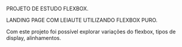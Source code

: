 PROJETO DE ESTUDO FLEXBOX.

LANDING PAGE COM LEIAUTE UTILIZANDO FLEXBOX PURO.

Com este projeto foi possível explorar variações do flexbox, tipos de display, alinhamentos.

